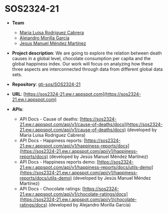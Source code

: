 # SOS2324-21


- **Team**
  - [Maria Luisa Rodriguez Cabrera](https://github.com/marrodcab12)
  - [Alejandro Morilla Garcia](https://github.com/aaleejandro01)
  - [Jesus Manuel Méndez Martínez](https://github.com/jesmenmar)

- **Project description**: We are going to explore the relation between death causes in a global level, chocolate consumption per capita and the global happiness index. Our work will focus on analyzing how these three aspects are interconnected through data from different global data sets.
- **Repository**: [gti-sos/SOS2324-21](https://github.com/gti-sos/SOS2324-21)
- **URL**: [https://sos2324-21.ew.r.appspot.com](https://sos2324-21.ew.r.appspot.com) 
-  **APIs**:
    - API Docs - Cause of deaths: [https://sos2324-21.ew.r.appspot.com/api/v1/cause-of-deaths/docs](https://sos2324-21.ew.r.appspot.com/api/v1/cause-of-deaths/docs) (developed by Maria Luisa Rodriguez Cabrera)
    - API Docs - Happiness reports: [https://sos2324-21.ew.r.appspot.com/api/v1/happiness-reports/docs](https://sos2324-21.ew.r.appspot.com/api/v1/happiness-reports/docs) (developed by Jesús Manuel Méndez Martínez)
    - API Docs - Happiness reports demo: [https://sos2324-21.ew.r.appspot.com/api/v1/happiness-reports/docs/utils-demo](https://sos2324-21.ew.r.appspot.com/api/v1/happiness-reports/docs/utils-demo) (developed by Jesús Manuel Méndez Martínez)
    - API Docs - Chocolate ratings: [https://sos2324-21.ew.r.appspot.com/api/v1/chocolate-ratings/docs](https://sos2324-21.ew.r.appspot.com/api/v1/chocolate-ratings/docs) (developed by Alejandro Morilla García)
